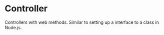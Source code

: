 # Controller

Controllers with web methods. Similar to setting up a interface to a class in
Node.js.